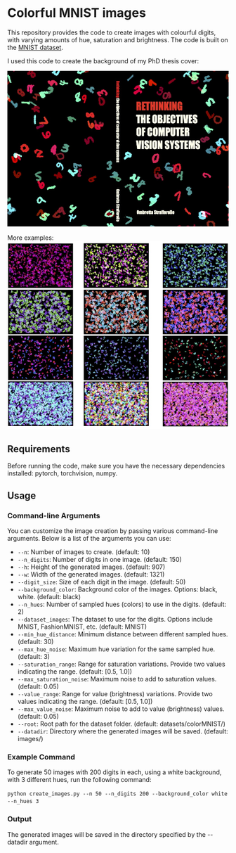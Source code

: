 # Colorful MNIST images
This repository provides the code to create images with colourful digits, with varying amounts of hue, saturation and brightness.
The code is built on the [MNIST dataset](https://yann.lecun.com/exdb/mnist/).

I used this code to create the background of my PhD thesis cover:

![thesis-cover.jpg](figures/thesis-cover.jpg)

More examples:
![examples.jpg](figures/examples.jpg)


## Requirements

Before running the code, make sure you have the necessary dependencies installed: pytorch, torchvision, numpy.

## Usage

### Command-line Arguments

You can customize the image creation by passing various command-line arguments. Below is a list of the arguments you can use:

- `--n`: Number of images to create. (default: 10)
- `--n_digits`: Number of digits in one image. (default: 150)
- `--h`: Height of the generated images. (default: 907)
- `--w`: Width of the generated images. (default: 1321)
- `--digit_size`: Size of each digit in the image. (default: 50)
- `--background_color`: Background color of the images. Options: black, white. (default: black)
- `--n_hues`: Number of sampled hues (colors) to use in the digits. (default: 2)
- `--dataset_images`: The dataset to use for the digits. Options include MNIST, FashionMNIST, etc. (default: MNIST)
- `--min_hue_distance`: Minimum distance between different sampled hues. (default: 30)
- `--max_hue_noise`: Maximum hue variation for the same sampled hue. (default: 3)
- `--saturation_range`: Range for saturation variations. Provide two values indicating the range. (default: [0.5, 1.0])
- `--max_saturation_noise`: Maximum noise to add to saturation values. (default: 0.05)
- `--value_range`: Range for value (brightness) variations. Provide two values indicating the range. (default: [0.5, 1.0])
- `--max_value_noise`: Maximum noise to add to value (brightness) values. (default: 0.05)
- `--root`: Root path for the dataset folder. (default: datasets/colorMNIST/)
- `--datadir`: Directory where the generated images will be saved. (default: images/)

### Example Command

To generate 50 images with 200 digits in each, using a white background, with 3 different hues, run the following command:

`python create_images.py --n 50 --n_digits 200 --background_color white --n_hues 3`

### Output

The generated images will be saved in the directory specified by the --datadir argument.